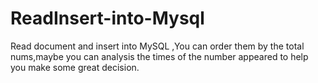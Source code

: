 # ReadInsert-into-Mysql
Read document and insert into MySQL ,You can order them by the total nums,maybe you can analysis the times of the number appeared to help you make some great decision.
